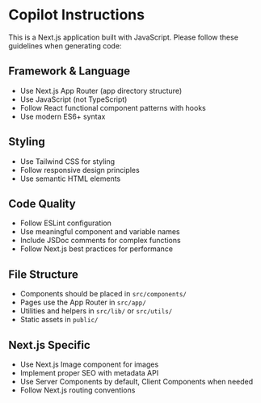 # Copilot Instructions

<!-- Use this file to provide workspace-specific custom instructions to Copilot. For more details, visit https://code.visualstudio.com/docs/copilot/copilot-customization#_use-a-githubcopilotinstructionsmd-file -->

This is a Next.js application built with JavaScript. Please follow these guidelines when generating code:

## Framework & Language

- Use Next.js App Router (app directory structure)
- Use JavaScript (not TypeScript)
- Follow React functional component patterns with hooks
- Use modern ES6+ syntax

## Styling

- Use Tailwind CSS for styling
- Follow responsive design principles
- Use semantic HTML elements

## Code Quality

- Follow ESLint configuration
- Use meaningful component and variable names
- Include JSDoc comments for complex functions
- Follow Next.js best practices for performance

## File Structure

- Components should be placed in `src/components/`
- Pages use the App Router in `src/app/`
- Utilities and helpers in `src/lib/` or `src/utils/`
- Static assets in `public/`

## Next.js Specific

- Use Next.js Image component for images
- Implement proper SEO with metadata API
- Use Server Components by default, Client Components when needed
- Follow Next.js routing conventions
